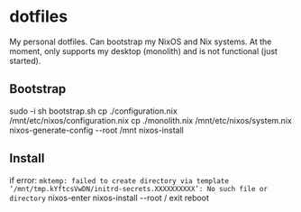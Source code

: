 # dotfiles
My personal dotfiles. Can bootstrap my NixOS and Nix systems. At the moment, only supports my desktop (monolith) and is not functional (just started).

## Bootstrap
sudo -i
sh bootstrap.sh
cp ./configuration.nix /mnt/etc/nixos/configuration.nix
cp ./monolith.nix /mnt/etc/nixos/system.nix
nixos-generate-config --root /mnt
nixos-install

## Install
if error:
`mktemp: failed to create directory via template ‘/mnt/tmp.kYftcsVwDN/initrd-secrets.XXXXXXXXXX’: No such file or directory`
nixos-enter
nixos-install --root /
exit
reboot
